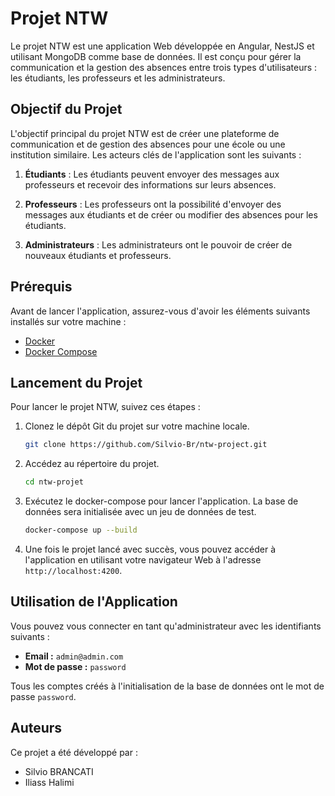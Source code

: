 # Projet NTW

Le projet NTW est une application Web développée en Angular, NestJS et utilisant MongoDB comme base de données. Il est conçu pour gérer la communication et la gestion des absences entre trois types d'utilisateurs : les étudiants, les professeurs et les administrateurs.

## Objectif du Projet

L'objectif principal du projet NTW est de créer une plateforme de communication et de gestion des absences pour une école ou une institution similaire. Les acteurs clés de l'application sont les suivants :

1. **Étudiants** : Les étudiants peuvent envoyer des messages aux professeurs et recevoir des informations sur leurs absences.

2. **Professeurs** : Les professeurs ont la possibilité d'envoyer des messages aux étudiants et de créer ou modifier des absences pour les étudiants.

3. **Administrateurs** : Les administrateurs ont le pouvoir de créer de nouveaux étudiants et professeurs.

## Prérequis

Avant de lancer l'application, assurez-vous d'avoir les éléments suivants installés sur votre machine :

- [Docker](https://www.docker.com/)
- [Docker Compose](https://docs.docker.com/compose/)

## Lancement du Projet

Pour lancer le projet NTW, suivez ces étapes :

1. Clonez le dépôt Git du projet sur votre machine locale.

   ```bash
   git clone https://github.com/Silvio-Br/ntw-project.git
   ```

2. Accédez au répertoire du projet.

   ```bash
   cd ntw-projet
   ```

3. Exécutez le docker-compose pour lancer l'application. La base de données sera initialisée avec un jeu de données de test.

   ```bash
   docker-compose up --build
   ```

4. Une fois le projet lancé avec succès, vous pouvez accéder à l'application en utilisant votre navigateur Web à l'adresse `http://localhost:4200`.

## Utilisation de l'Application

Vous pouvez vous connecter en tant qu'administrateur avec les identifiants suivants :

- **Email :** `admin@admin.com`
- **Mot de passe :** `password`

Tous les comptes créés à l'initialisation de la base de données ont le mot de passe `password`.

## Auteurs

Ce projet a été développé par :

- Silvio BRANCATI
- Iliass Halimi